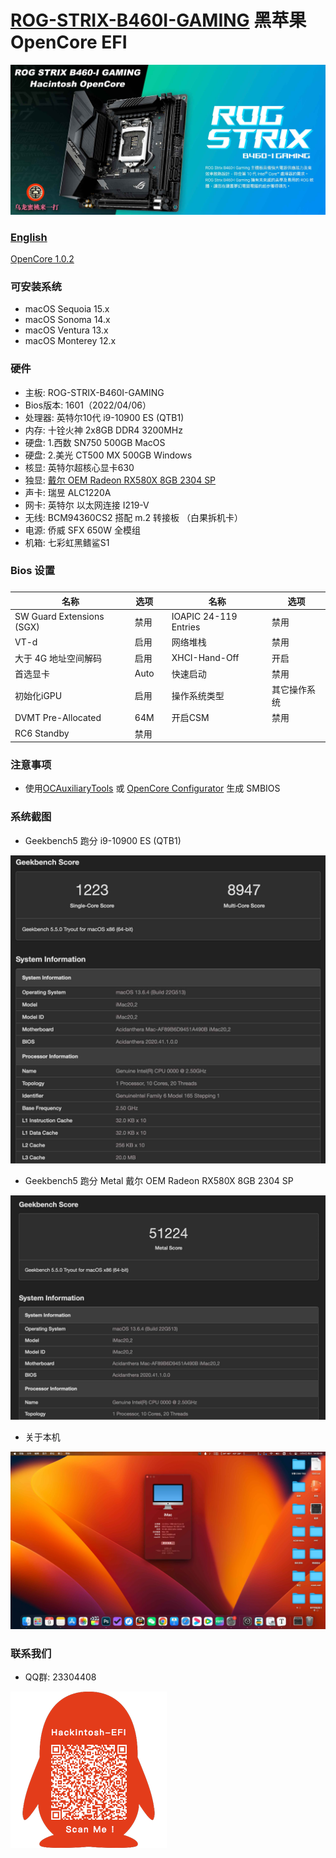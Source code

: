 # [ROG-STRIX-B460I-GAMING](https://github.com/hackintosh-club/rog-strix-b460i-gaming-OpenCore)  黑苹果 OpenCore EFI

![image](ScreenShot/Motherboard.jpg)

### [English](README.EN.md)

[OpenCore 1.0.2](https://github.com/acidanthera/OpenCorePkg)

### 可安装系统

- macOS Sequoia 15.x
- macOS Sonoma 14.x
- macOS Ventura 13.x
- macOS Monterey 12.x

### 硬件

- 主板: ROG-STRIX-B460I-GAMING
- Bios版本: 1601（2022/04/06）
- 处理器: 英特尔10代 i9-10900 ES (QTB1)
- 内存: 十铨火神 2x8GB DDR4 3200MHz
- 硬盘: 1.西数 SN750 500GB MacOS
- 硬盘: 2.美光 CT500 MX 500GB Windows
- 核显: 英特尔超核心显卡630
- 独显: [戴尔 OEM Radeon RX580X 8GB 2304 SP](https://www.bilibili.com/video/BV1r24y1P7iC/) 
- 声卡: 瑞昱 ALC1220A
- 网卡: 英特尔 以太网连接 I219-V
- 无线: BCM94360CS2 搭配 m.2 转接板 （白果拆机卡）
- 电源: 侨威 SFX 650W 全模组
- 机箱: 七彩虹黑鳍鲨S1

### Bios 设置

### 

| 名称                      | 选项 |      | 名称                  | 选项         |
| ------------------------- | ---- | ---- | --------------------- | ------------ |
| SW Guard Extensions (SGX) | 禁用 |      | IOAPIC 24-119 Entries | 禁用         |
| VT-d                      | 启用 |      | 网络堆栈              | 禁用         |
| 大于 4G 地址空间解码      | 启用 |      | XHCI-Hand-Off         | 开启         |
| 首选显卡                  | Auto |      | 快速启动              | 禁用         |
| 初始化iGPU                | 启用 |      | 操作系统类型          | 其它操作系统 |
| DVMT Pre-Allocated        | 64M  |      | 开启CSM               | 禁用         |
| RC6 Standby               | 禁用 |      |                       |              |

### 注意事项

- 使用[OCAuxiliaryTools](https://github.com/ic005k/OCAuxiliaryTools/releases) 或 [OpenCore Configurator](https://mackie100projects.altervista.org/opencore-configurator/) 生成 SMBIOS

### 系统截图

- Geekbench5 跑分 i9-10900 ES (QTB1)

![image](ScreenShot/Geekbench5.jpg)

- Geekbench5 跑分 Metal 戴尔 OEM Radeon RX580X 8GB 2304 SP

![image](ScreenShot/metal.jpg)

- 关于本机

![image](ScreenShot/about.jpg)

### 联系我们

- QQ群: 23304408

![image](ScreenShot/QRCode.png)